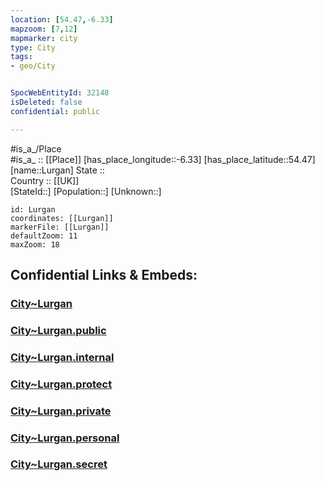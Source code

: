 ```yaml
---
location: [54.47,-6.33] 
mapzoom: [7,12] 
mapmarker: city 
type: City
tags:
- geo/City


SpocWebEntityId: 32148
isDeleted: false
confidential: public

---
```

#is_a_/Place  
#is_a_ :: [[Place]] 
[has_place_longitude::-6.33] 
[has_place_latitude::54.47] 
[name::Lurgan] 
State ::  
Country :: [[UK]]  
[StateId::] 
[Population::] 
[Unknown::] 


```leaflet
id: Lurgan
coordinates: [[Lurgan]] 
markerFile: [[Lurgan]] 
defaultZoom: 11 
maxZoom: 18
```


## Confidential Links & Embeds: 

### [City~Lurgan](/_Standards/Earth/Continent/Europe/Europe~North/UK/Ireland~North/counties~Ireland~North/Armagh-City,Banbridge_and_Craig/cities~Armagh-City,Banbridge_and_Craig/Craigavon/City~Lurgan.md) 

### [City~Lurgan.public](/_public/Earth/Continent/Europe/Europe~North/UK/Ireland~North/counties~Ireland~North/Armagh-City,Banbridge_and_Craig/cities~Armagh-City,Banbridge_and_Craig/Craigavon/City~Lurgan.public.md) 

### [City~Lurgan.internal](/_internal/Earth/Continent/Europe/Europe~North/UK/Ireland~North/counties~Ireland~North/Armagh-City,Banbridge_and_Craig/cities~Armagh-City,Banbridge_and_Craig/Craigavon/City~Lurgan.internal.md) 

### [City~Lurgan.protect](/_protect/Earth/Continent/Europe/Europe~North/UK/Ireland~North/counties~Ireland~North/Armagh-City,Banbridge_and_Craig/cities~Armagh-City,Banbridge_and_Craig/Craigavon/City~Lurgan.protect.md) 

### [City~Lurgan.private](/_private/Earth/Continent/Europe/Europe~North/UK/Ireland~North/counties~Ireland~North/Armagh-City,Banbridge_and_Craig/cities~Armagh-City,Banbridge_and_Craig/Craigavon/City~Lurgan.private.md) 

### [City~Lurgan.personal](/_personal/Earth/Continent/Europe/Europe~North/UK/Ireland~North/counties~Ireland~North/Armagh-City,Banbridge_and_Craig/cities~Armagh-City,Banbridge_and_Craig/Craigavon/City~Lurgan.personal.md) 

### [City~Lurgan.secret](/_secret/Earth/Continent/Europe/Europe~North/UK/Ireland~North/counties~Ireland~North/Armagh-City,Banbridge_and_Craig/cities~Armagh-City,Banbridge_and_Craig/Craigavon/City~Lurgan.secret.md)

